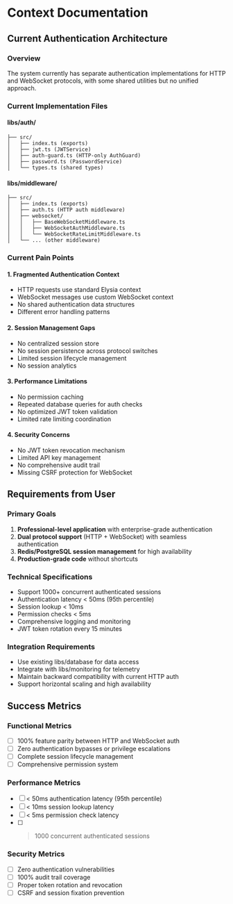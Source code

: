 # Context Documentation

## Current Authentication Architecture

### Overview

The system currently has separate authentication implementations for HTTP and WebSocket protocols, with some shared utilities but no unified approach.

### Current Implementation Files

#### libs/auth/

```
├── src/
│   ├── index.ts (exports)
│   ├── jwt.ts (JWTService)
│   ├── auth-guard.ts (HTTP-only AuthGuard)
│   ├── password.ts (PasswordService)
│   └── types.ts (shared types)
```

#### libs/middleware/

```
├── src/
│   ├── index.ts (exports)
│   ├── auth.ts (HTTP auth middleware)
│   ├── websocket/
│   │   ├── BaseWebSocketMiddleware.ts
│   │   ├── WebSocketAuthMiddleware.ts
│   │   └── WebSocketRateLimitMiddleware.ts
│   └── ... (other middleware)
```

### Current Pain Points

#### 1. Fragmented Authentication Context

- HTTP requests use standard Elysia context
- WebSocket messages use custom WebSocket context
- No shared authentication data structures
- Different error handling patterns

#### 2. Session Management Gaps

- No centralized session store
- No session persistence across protocol switches
- Limited session lifecycle management
- No session analytics

#### 3. Performance Limitations

- No permission caching
- Repeated database queries for auth checks
- No optimized JWT token validation
- Limited rate limiting coordination

#### 4. Security Concerns

- No JWT token revocation mechanism
- Limited API key management
- No comprehensive audit trail
- Missing CSRF protection for WebSocket

## Requirements from User

### Primary Goals

1. **Professional-level application** with enterprise-grade authentication
2. **Dual protocol support** (HTTP + WebSocket) with seamless authentication
3. **Redis/PostgreSQL session management** for high availability
4. **Production-grade code** without shortcuts

### Technical Specifications

- Support 1000+ concurrent authenticated sessions
- Authentication latency < 50ms (95th percentile)
- Session lookup < 10ms
- Permission checks < 5ms
- Comprehensive logging and monitoring
- JWT token rotation every 15 minutes

### Integration Requirements

- Use existing libs/database for data access
- Integrate with libs/monitoring for telemetry
- Maintain backward compatibility with current HTTP auth
- Support horizontal scaling and high availability

## Success Metrics

### Functional Metrics

- [ ] 100% feature parity between HTTP and WebSocket auth
- [ ] Zero authentication bypasses or privilege escalations
- [ ] Complete session lifecycle management
- [ ] Comprehensive permission system

### Performance Metrics

- [ ] < 50ms authentication latency (95th percentile)
- [ ] < 10ms session lookup latency
- [ ] < 5ms permission check latency
- [ ] > 1000 concurrent authenticated sessions

### Security Metrics

- [ ] Zero authentication vulnerabilities
- [ ] 100% audit trail coverage
- [ ] Proper token rotation and revocation
- [ ] CSRF and session fixation prevention
